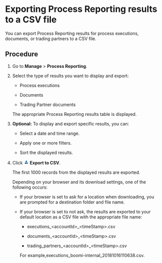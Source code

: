 # Exporting Process Reporting results to a CSV file 

<head>
  <meta name="guidename" content="Integration"/>
  <meta name="context" content="GUID-cb7e0691-ef2e-4db4-944e-4f6dbef8bd16"/>
</head>


You can export Process Reporting results for process executions, documents, or trading partners to a CSV file.



## Procedure

1.  Go to **Manage** \> **Process Reporting**.

2.  Select the type of results you want to display and export:

    -   Process executions

    -   Documents

    -   Trading Partner documents

    The appropriate Process Reporting results table is displayed.

3. **Optional:**  To display and export specific results, you can:

    -   Select a date and time range.

    -   Apply one or more filters.

    -   Sort the displayed results.

4.  Click **![](../Images/main-bt-export-csv_eeef3192-1229-471e-85e7-428325bf6032.jpg) Export to CSV**.

    The first 1000 records from the displayed results are exported.

    Depending on your browser and its download settings, one of the following occurs:

    -   If your browser is set to ask for a location when downloading, you are prompted for a destination folder and file name.

    -   If your browser is set to not ask, the results are exported to your default location as a CSV file with the appropriate file name:

        -   executions\_\<accountId\>\_\<timeStamp\>.csv

        -   documents\_\<accountId\>\_\<timeStamp\>.csv

        -   trading\_partners\_\<accountId\>\_\<timeStamp\>.csv

        For example,executions\_boomi-internal\_20181016110638.csv.